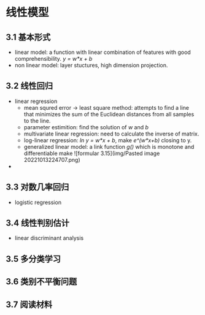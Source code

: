 # 线性模型
## 3.1 基本形式
- linear model: a function with linear combination of features with good comprehensibility. *y = w\*x + b*
- non linear model: layer stuctures, high dimension projection.

## 3.2 线性回归
- linear regression
	- mean squred error -> least square method: attempts to find a line that minimizes the sum of the Euclidean distances from all samples to the line.
	- parameter estimition: find the solution of *w* and *b*
	- multivariate linear regression: need to calculate the inverse of matrix.
	- log-linear regression: *ln y = w\*x + b*, make *e^(w\*x+b)* closing to y.
	- generalized linear model: a link function *g()*  which is monotone and differentiable make  ![formular 3.15](img/Pasted image 20221013224707.png)
-

## 3.3 对数几率回归
- logistic regression

## 3.4 线性判别估计 
- linear discriminant analysis

## 3.5 多分类学习 

## 3.6 类别不平衡问题

## 3.7 阅读材料
